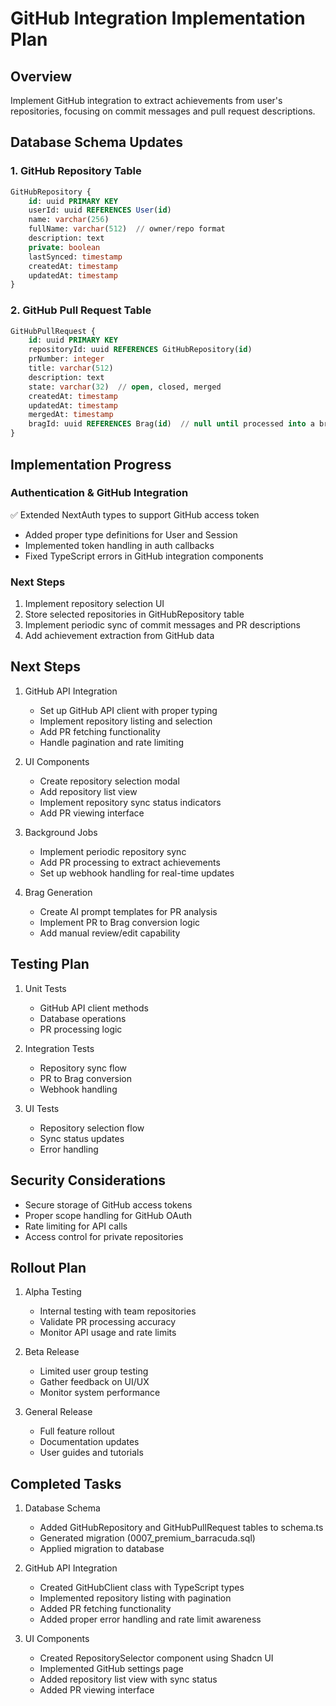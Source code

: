 # GitHub Integration Implementation Plan

## Overview
Implement GitHub integration to extract achievements from user's repositories, focusing on commit messages and pull request descriptions.

## Database Schema Updates 

### 1. GitHub Repository Table 
```sql
GitHubRepository {
    id: uuid PRIMARY KEY
    userId: uuid REFERENCES User(id)
    name: varchar(256)
    fullName: varchar(512)  // owner/repo format
    description: text
    private: boolean
    lastSynced: timestamp
    createdAt: timestamp
    updatedAt: timestamp
}
```

### 2. GitHub Pull Request Table 
```sql
GitHubPullRequest {
    id: uuid PRIMARY KEY
    repositoryId: uuid REFERENCES GitHubRepository(id)
    prNumber: integer
    title: varchar(512)
    description: text
    state: varchar(32)  // open, closed, merged
    createdAt: timestamp
    updatedAt: timestamp
    mergedAt: timestamp
    bragId: uuid REFERENCES Brag(id)  // null until processed into a brag
}
```

## Implementation Progress

### Authentication & GitHub Integration
✅ Extended NextAuth types to support GitHub access token
- Added proper type definitions for User and Session
- Implemented token handling in auth callbacks
- Fixed TypeScript errors in GitHub integration components

### Next Steps
1. Implement repository selection UI
2. Store selected repositories in GitHubRepository table
3. Implement periodic sync of commit messages and PR descriptions
4. Add achievement extraction from GitHub data

## Next Steps

1. GitHub API Integration 
   - Set up GitHub API client with proper typing 
   - Implement repository listing and selection 
   - Add PR fetching functionality 
   - Handle pagination and rate limiting 

2. UI Components 
   - Create repository selection modal 
   - Add repository list view 
   - Implement repository sync status indicators 
   - Add PR viewing interface 

3. Background Jobs
   - Implement periodic repository sync
   - Add PR processing to extract achievements
   - Set up webhook handling for real-time updates

4. Brag Generation
   - Create AI prompt templates for PR analysis
   - Implement PR to Brag conversion logic
   - Add manual review/edit capability

## Testing Plan
1. Unit Tests
   - GitHub API client methods
   - Database operations
   - PR processing logic

2. Integration Tests
   - Repository sync flow
   - PR to Brag conversion
   - Webhook handling

3. UI Tests
   - Repository selection flow
   - Sync status updates
   - Error handling

## Security Considerations
- Secure storage of GitHub access tokens
- Proper scope handling for GitHub OAuth
- Rate limiting for API calls
- Access control for private repositories

## Rollout Plan
1. Alpha Testing
   - Internal testing with team repositories
   - Validate PR processing accuracy
   - Monitor API usage and rate limits

2. Beta Release
   - Limited user group testing
   - Gather feedback on UI/UX
   - Monitor system performance

3. General Release
   - Full feature rollout
   - Documentation updates
   - User guides and tutorials

## Completed Tasks 
1. Database Schema
   - Added GitHubRepository and GitHubPullRequest tables to schema.ts
   - Generated migration (0007_premium_barracuda.sql)
   - Applied migration to database

2. GitHub API Integration
   - Created GitHubClient class with TypeScript types
   - Implemented repository listing with pagination
   - Added PR fetching functionality
   - Added proper error handling and rate limit awareness

3. UI Components
   - Created RepositorySelector component using Shadcn UI
   - Implemented GitHub settings page
   - Added repository list view with sync status
   - Added PR viewing interface